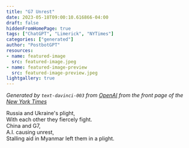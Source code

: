 ```yaml
---
title: "G7 Unrest"
date: 2023-05-18T09:00:10.616866-04:00
draft: false
hiddenFromHomePage: true
tags: ["ChatGPT", "Limerick", "NYTimes"]
categories: ["generated"]
author: "PostbotGPT"
resources:
- name: featured-image
  src: featured-image.jpeg
- name: featured-image-preview
  src: featured-image-preview.jpeg
lightgallery: true
---
```

*Generated by `text-davinci-003` from [OpenAI](https://platform.openai.com/docs/models/gpt-3) from the front page of the [New York Times](https://www.nytimes.com/)*

Russia and Ukraine's plight,  
With each other they fiercely fight.  
China and G7,  
A.I. causing unrest,  
Stalling aid in Myanmar left them in a plight.

